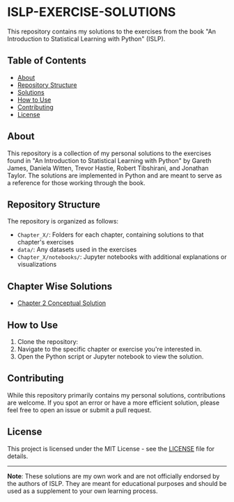 # ISLP-EXERCISE-SOLUTIONS

This repository contains my solutions to the exercises from the book "An Introduction to Statistical Learning with Python" (ISLP).

## Table of Contents

- [About](#about)
- [Repository Structure](#repository-structure)
- [Solutions](#Chapter-wise-solutions)
- [How to Use](#how-to-use)
- [Contributing](#contributing)
- [License](#license)

## About

This repository is a collection of my personal solutions to the exercises found in "An Introduction to Statistical Learning with Python" by Gareth James, Daniela Witten, Trevor Hastie, Robert Tibshirani, and Jonathan Taylor. The solutions are implemented in Python and are meant to serve as a reference for those working through the book.

## Repository Structure

The repository is organized as follows:

- `Chapter_X/`: Folders for each chapter, containing solutions to that chapter's exercises
- `data/`: Any datasets used in the exercises
- `Chapter_X/notebooks/`: Jupyter notebooks with additional explanations or visualizations

## Chapter Wise Solutions 
- [Chapter 2 Conceptual Solution](Chapter_2/chapter_2_statistical_learning.md)

## How to Use

1. Clone the repository:
2. Navigate to the specific chapter or exercise you're interested in.
3. Open the Python script or Jupyter notebook to view the solution.

## Contributing

While this repository primarily contains my personal solutions, contributions are welcome. If you spot an error or have a more efficient solution, please feel free to open an issue or submit a pull request.

## License

This project is licensed under the MIT License - see the [LICENSE](LICENSE) file for details.

---

**Note**: These solutions are my own work and are not officially endorsed by the authors of ISLP. They are meant for educational purposes and should be used as a supplement to your own learning process.
